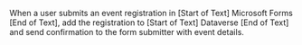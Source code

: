 When a user submits an event registration in [Start of Text] Microsoft Forms [End of Text], add the registration to [Start of Text] Dataverse [End of Text] and send confirmation to the form submitter with event details.